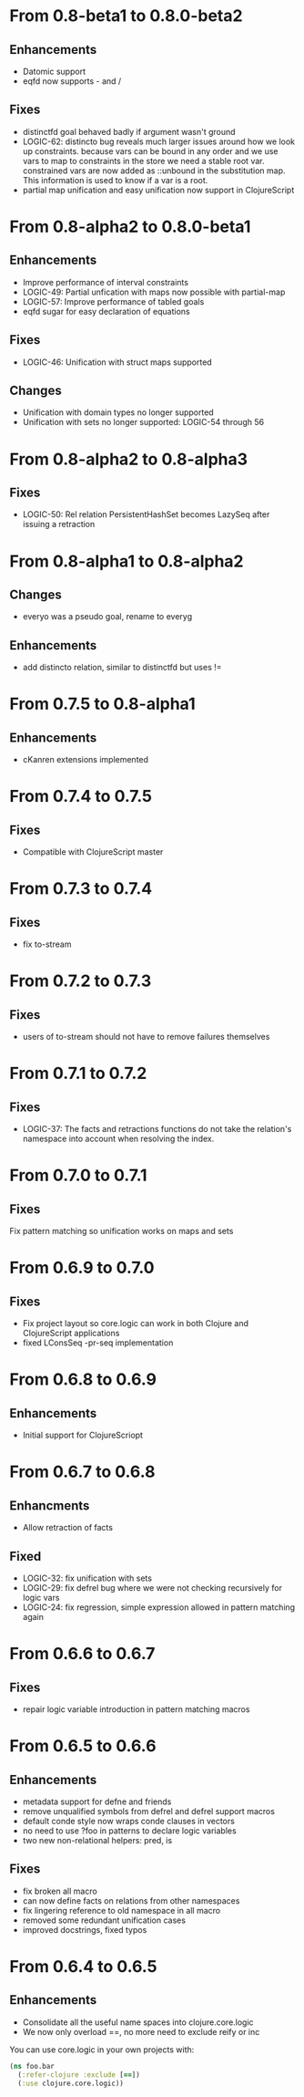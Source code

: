 From 0.8-beta1 to 0.8.0-beta2
====

Enhancements
----
* Datomic support
* eqfd now supports - and /

Fixes
----
* distinctfd goal behaved badly if argument wasn't ground
* LOGIC-62: distincto bug reveals much larger issues around how we look up constraints.
  because vars can be bound in any order and we use vars to map to constraints in the
  store we need a stable root var. constrained vars are now added as ::unbound in the
  substitution map. This information is used to know if a var is a root.
* partial map unification and easy unification now support in ClojureScript

From 0.8-alpha2 to 0.8.0-beta1
====

Enhancements
----
* Improve performance of interval constraints
* LOGIC-49: Partial unfication with maps now possible with partial-map
* LOGIC-57: Improve performance of tabled goals
* eqfd sugar for easy declaration of equations

Fixes
----
* LOGIC-46: Unification with struct maps supported

Changes
----
* Unification with domain types no longer supported
* Unification with sets no longer supported: LOGIC-54 through 56

From 0.8-alpha2 to 0.8-alpha3
====

Fixes
----
* LOGIC-50: Rel relation PersistentHashSet becomes LazySeq after issuing a retraction

From 0.8-alpha1 to 0.8-alpha2
====

Changes
----
* everyo was a pseudo goal, rename to everyg

Enhancements
----
* add distincto relation, similar to distinctfd but uses !=

From 0.7.5 to 0.8-alpha1
====

Enhancements
----
* cKanren extensions implemented

From 0.7.4 to 0.7.5
====

Fixes
---
* Compatible with ClojureScript master

From 0.7.3 to 0.7.4
====

Fixes
---
* fix to-stream

From 0.7.2 to 0.7.3
====

Fixes
---
* users of to-stream should not have to remove failures themselves

From 0.7.1 to 0.7.2
====

Fixes
---
* LOGIC-37: The facts and retractions functions do not take the relation's namespace into account when resolving the index.

From 0.7.0 to 0.7.1
====

Fixes
---
Fix pattern matching so unification works on maps and sets

From 0.6.9 to 0.7.0
====

Fixes
---
* Fix project layout so core.logic can work in both Clojure and ClojureScript applications
* fixed LConsSeq -pr-seq implementation


From 0.6.8 to 0.6.9
====

Enhancements
----
* Initial support for ClojureScriopt

From 0.6.7 to 0.6.8
====

Enhancments
----
* Allow retraction of facts

Fixed
----
* LOGIC-32: fix unification with sets
* LOGIC-29: fix defrel bug where we were not checking recursively for logic vars
* LOGIC-24: fix regression, simple expression allowed in pattern matching again

From 0.6.6 to 0.6.7
====

Fixes
---
* repair logic variable introduction in pattern matching macros

From 0.6.5 to 0.6.6
====

Enhancements
---
* metadata support for defne and friends
* remove unqualified symbols from defrel and defrel support macros
* default conde style now wraps conde clauses in vectors
* no need to use ?foo in patterns to declare logic variables
* two new non-relational helpers: pred, is

Fixes
---
* fix broken all macro
* can now define facts on relations from other namespaces
* fix lingering reference to old namespace in all macro
* removed some redundant unification cases
* improved docstrings, fixed typos

From 0.6.4 to 0.6.5
====

Enhancements
---
* Consolidate all the useful name spaces into clojure.core.logic
* We now only overload ==, no more need to exclude reify or inc

You can use core.logic in your own projects with:

```clojure
(ns foo.bar
  (:refer-clojure :exclude [==])
  (:use clojure.core.logic))
```
